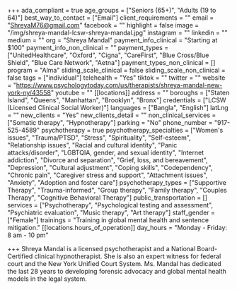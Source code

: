 +++
ada_compliant = true
age_groups = ["Seniors (65+)", "Adults (19 to 64)"]
best_way_to_contact = ["Email"]
client_requirements = ""
email = "ShreyaM76@gmail.com"
facebook = ""
highlight = false
image = "/img/shreya-mandal-lcsw-shreya-mandal.jpg"
instagram = ""
linkedin = ""
medium = ""
org = "Shreya Mandal"
payment_info_clinical = "Starting at $100"
payment_info_non_clinical = ""
payment_types = ["UnitedHealthcare", "Oxford", "Cigna", "CareFirst", "Blue Cross/Blue Shield", "Blue Care Network", "Aetna"]
payment_types_non_clinical = []
program = "Alma"
sliding_scale_clinical = false
sliding_scale_non_clinical = false
tags = ["individual"]
telehealth = "Yes"
tiktok = ""
twitter = ""
website = "https://www.psychologytoday.com/us/therapists/shreya-mandal-new-york-ny/43558"
youtube = ""
[[locations]]
address = ""
boroughs = ["Staten Island", "Queens", "Manhattan", "Brooklyn", "Bronx"]
credentials = ["LCSW (Licensed Clinical Social Worker)"]
languages = ["Bangla", "English"]
latLng = ""
new_clients = "Yes"
new_clients_detail = ""
non_clinical_services = ["Somatic therapy", "Hypnotherapy"]
parking = "No"
phone_number = "917-525-4589"
psychotherapy = true
psychotherapy_specialties = ["Women's issues", "Trauma/PTSD", "Stress", "Spirituality", "Self-esteem", "Relationship issues", "Racial and cultural identity", "Panic attacks/disorder", "LGBTQIA, gender, and sexual identity", "Internet addiction", "Divorce and separation", "Grief, loss, and bereavement", "Depression", "Cultural adjustment", "Coping skills", "Codependency", "Chronic pain", "Caregiver stress and support", "Attachment issues", "Anxiety", "Adoption and foster care"]
psychotherapy_types = ["Supportive Therapy", "Trauma-informed", "Group therapy", "Family therapy", "Couples Therapy", "Cognitive Behavioral Therapy"]
public_transportation = []
services = ["Psychotherapy", "Psychological testing and assessment", "Psychiatric evaluation", "Music therapy", "Art therapy"]
staff_gender = ["Female"]
trainings = "Training in global mental health and sentence mitigation."
[[locations.hours_of_operation]]
day_hours = "Monday - Friday: 8 am - 10 pm"

+++
Shreya Mandal is a licensed psychotherapist and a National Board-Certified clinical hypnotherapist. She is also an expert witness for federal court and the New York Unified Court System. Ms. Mandal has dedicated the last 28 years to developing forensic advocacy and global mental health models in the legal system.
